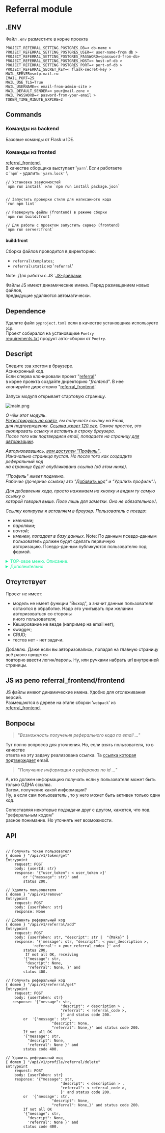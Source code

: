 <style>
summary {
	color:#0af098;
}
</style>

# Referral module



## .ENV
Файл `.env` разместите в корне проекта 
```text
PROJECT_REFERRAL_SETTING_POSTGRES_DB=< db-name >
PROJECT_REFERRAL_SETTING_POSTGRES_USER=< user-name-from db >
PROJECT_REFERRAL_SETTING_POSTGRES_PASSWORD=<password-from-db>
PROJECT_REFERRAL_SETTING_POSTGRES_HOST=< host-of-db >
PROJECT_REFERRAL_SETTING_POSTGRES_PORT=< port-of-db >
PROJECT_REFERRAL_SECRET_KEY=< flask-secret-key >
MAIL_SERVER=smtp.mail.ru
EMAIL_PORT=25
MAIL_USE_TLS=True
MAIL_USERNAME=< email-from-admin-site >
MAIL_DEFAULT_SENDER=< your@mail.zone > 
MAIL_PASSWORD=< pasword-from-your-email >
TOKEN_TIME_MINUTE_EXPIRE=2

```
## Commands
###  Команды из backend
Базовые команды от Flask и IDE.


###  Команды из fronted
[referral_frontend](https://github.com/Tryd0g0lik/referral_frontend).\
В качестве сборщика выступает '`yarn`'. Если работаете \
с '`npm`' - удалить `'yarn.lock'` \
```text
// Установка зависимостей
`npm run install` или `npm run install package.json`


// Запустить проверки стиля для написанного кода
`run npm lint`

// Развернуть файлы (frontend) в режиме сборки
`npm run build:front`

// Для работы с проектом запустить сервер (frontend)
`npm run server:front`

```

#### build:front
Сборка файлов проводится в директорию:
- `referral\templates`;
- `referral\static` из '`referral`'

Note: Для работы с JS `[JS-файлами](src/sripts)

Файлы JS имеют динамические имена. Перед размещением новых файлов, \
предыдущие удаляются автоматически.

## Dependence
Удалите файл `pyproject.toml` если в качестве установщика используете `pip`. \
Проект собирался на установщике `Poetry`\
[requirements.txt](requirements.txt) продукт авто-сборки от `Poetry`.

## Descript
Следите зза хостом в браузере. \
Асинхронный код. \
Если сперва клонировали проект "[referral](https://github.com/Tryd0g0lik/referral)" \
в корне проекта создайте директорию "*frontend*". В нее \
клонируйте директорию "[referral_frontend](https://github.com/Tryd0g0lik/referral_frontend)'.

Зaпуск модуля открывает стартовую страницу.

![main.png](img/main.png)

*О чём этот модуль*.\
*[Регистрируясь на сайте](#регистрация), вы получаете ссылку на Email*,\
*для подтверждения. [Ссылка живет 120 сек](#токен-поступивший-на-почту)*.
*Самое простое, это скопировать ссылку и вставить в строку браузера*.\
*После того как подтвердили email, попадаете на страницу [для авторизации](#авторизация)*.

*Авторизовавшись, [вам доступен "Профиль"](#профиль)*.\
*Изначально страница пустая. Но после того как создадите реферальный код* \
*на странице будет опубликована ссылка (об этом ниже)*.

*"Профиль" имеет подменю*. \
*Рабочие (дочерние ссылки) это "[Добавить код](#добавить-код)" и "Удалить профиль"*.\

*Для добавления кода, просто нажимаем на кнопку и видим ту самую ссылку о*\
*которой говорил выше. Поле лишь для заметки. Оно не обязательное*.\

*Ссылку копируем и вставляем в браузер. Пользователь с псевдо*:
- *именами*;
- *паролями*;
- *почтой*;
- *именем, попадает в базу данных*.
Note: По данным псевдо-данным пользователь должен будет сделать первичную \
авторизацию. Псевдо-данным публикуются пользователю под формой.

<details closed>
<summary >TOP-овое меню. Описание.</summary>

### Меню
Меню:

|Название| Описание                                         |
|:---|:-------------------------------------------------|
|"Главная" |страница открывается при запуске модуля.|
|"Регистрация" и "Вход" |ссылку в меню видим в не авторизованном режиме.|
|"Профиль" и подменю от "Профиль" | видим в авторизованном режиме.| 

### Регистрация
**views.py**:
- `referral/views_more/views_account.py`;
- 120 секунд для подтверждения email.
- Если не успели или не нашли на почте ссылку из ресурса, возможно использовать
кнопку "Повторить токен". Указать Email для отправки ссылки.

### Авторизация
**Первичная авторизация**:
 - Отправляем 'GET' на сервер и получаем '`csfr_token`' после \
запрашиваем '`user_token`'.
 - сохраняем его '`Cookie`'. Далее ориентируемся на \
логин '`user_token`' вместо. 
'email'. 
 

Клик по ссылке "Регистрация" видим форму для регистрации \
![register.png](img/register.png)



### Вход
**views.py**:
- `referral/views_more/views_account.py`.

Клик по ссылке "Вход" видим форму для авторизации \
![loginin.png](img/loginin.png)

#### Повторить токен
**views.py**:
- `referral/views_more/views_account.py`. \
Под формой '`Вход`' кнопка '`Посвторить токен`'. \
Кликаем и нас перебрасывает на страницу '`/repeat_token`' с \
формой для повторной отправки токена на '`Email`'. \
![token_repeat.png](img/token_repeat.png)

### Токен поступивший на почту
Сейчас лучше скопировать ссылку и самим вставить в адресную сроку браузера.\
Пользователя перекидывает на страницу с формой для авторизации.
#### Успешное подтверждение email-адреса
- 120 секунд после регистрации - время жизни токена который поступает на email.
- Не успели за 120 секунд - [повторите токен](#повторить-токен).

### Профиль
- cсылку видно в меню после авторизации;
- наводим курсор на профиль и появляется подменю.\
![dashboard.png](img/dashboard.png)

#### Добавить код
При клике видим форму для создания реферального кода.\
![referral_code.png](img/referral_code.png)

#### Удалить referral code
Каждый публикуемый реферальный код, на странице профиля, имеет текст "Удалить". \ 
Клик по тексту  - удаляем реферальный код из db.

### Пароль для авторизации
В DB сохраняется в хешированом виде. \
Хешировать Email или нет надо уточнять.

### DB
**models.py**:
- `referral/models_more/model_init.py`;
- `referral/models_more/model_users.py`;
- `referral/models_more/model_referral.py`.

#### DB '`Users``' имеет следующее

|Название| Описание                                                                                                                                                                                                                                                                                         |
|:---|:-------------------------------------------------------------------------------------------------------------------------------------------------------------------------------------------------------------------------------------------------------------------------------------------------|
|'`firstname`' | имя пользователя                                                                                                                                                                                                                                                                                 |
|'`email`' | email пользователя. Он должен быть уникальный. Часть логики backend ориентируется на него                                                                                                                                                                                                        |
|'`password`'| пароль                                                                                                                                                                                                                                                                                           |
|'`send`' | по умолчанию '`False`'. '`True`' - сообщение для аутентификации отправлено на почту                                                                                                                                                                                                              |
|'`is_activated`' | По умолчанию '`False`'. '`True`' - клик по ссылке прошёл в течении 120 секунд. Как итог пользователь перебрасывается на страницу [для авторизации](#вход). Успешное событие , из db удаляет время ('`token_created_at`') создания токена. Сам токен остается. Часть логики на него ориентируется |
|'`is_active`' | По умолчанию '`False`'. '`True`' - Пользователь авторизовался.                                                                                                                                                                                                                                   |
|'`date`' | время регистрации пользователя                                                                                                                                                                                                                                                                   |
|'`activation_token`' | токен                                                                                                                                                                                                                                                                                            |
|'`token_created_at`' | время создания токена. Первые 120 секунд токен сохраняет рабочее состояние                                                                                                                                                                                                                       |

#### DB '`Referrals``' имеет следующее
|Название| Описание                                                                                                          |
|:---|:------------------------------------------------------------------------------------------------------------------|
|'`user_id`'| index пользователя из db '`Users`'                                                                                |
|'`referral_code`'| реферальный код                                                                                                   |
|'`is_send`' | по умолчанию '`False`'. '`True`' - сообщения отправлено на почту ( сейчас по назначению не используется в работе) |
|'`is_activated`' | по умолчанию '`False`'. '`True`' - код активный                                                                   | 
|'`date`'| время создания токена                                                                                             |

![db.png](img/db.png)

#### Models files 
Файлы с описанием моделей db разделены на 2 части:

|Основная|Дополнительная|
|:----|:----|
|'`referral/models.py`'|'`referrals/models_more/models_*.py`'|
|||


|Основная| Дополнительная                           |
|:----|:-----------------------------------------|
|'`referrals/models_more/model_init.py`'| Родительская модель. от нее наследуемся. |
|'`referrals/models_more/model_referral.py`'| Сохраняем реферальный код.               |
|'`referrals/models_more/model_users.py`'| Сохраняем пользователей.                 |
|||

```python
# referrals/models_more/model_referral.py

class Referrals(Base):
    """
    This is a model Referral of table in db.
    This a table for saving of referral code.
    """

    __tablename__ = "referrals"

    id = sq.Column(sq.Integer, primary_key=True)
    user_id = sq.Column(
        sq.Integer, sq.ForeignKey("users.id"), unique=True, nullable=False
    )
    description = sq.Column("description", sq.String(150))

    referral_code = sq.Column(
        "referral_code", sq.String(150), nullable=True, unique=True
    )
    is_send = sq.Column("is_send", sq.Boolean(), default=False)
    is_activated = sq.Column("is_activated", sq.Boolean(), default=False)
    date = sq.Column(sq.DateTime, default=datetime.utcnow)

    email = relationship("Users", backref="referral")

    def __init__(self, user: object, **kw: Any):
        super().__init__(**kw)
        self.user_id = user.id
        self.referral_code = e.generate_dumps_token_len(user.email, 12)

    def __str__(self):
        return f"User email: {self.email} Description: "
```

</details>

<details closed>
<summary>Дополнительно</summary>

###  Forms 

Напрямую работают с html-шаблонами и файлами '`views*.py`'.\


| Основная              | Дополнительная                                                               |
|:----------------------|:-----------------------------------------------------------------------------|
| '`referral/forms/form_login.py`' | Для авторизации.                                                             |
| '`referral/forms/form_referral.py`' | Для создания реферального кода. Указываем описание. Поле не обязательное.    |
| '`referral/forms/form_registration.py`' | Для регистрации.                                                             |
| '`referral/forms/form_token_second.py`' | Для повторной отправки токена на почту при авторизации. Токен живет 120 сек. |
|||

```python
# referral/forms/form_referral.py
class GetFormReferralCode(FlaskForm):
    """
    This is a form under dashbord of profile's page.
    It's "Создать referral code".
    :param 'email': str. User's email is addressee.
    :param 'description' This a description into the range of 0 to 150 symbol.
    It's a marker for a referral-code.
    """

    description = StringField(
        "Описание",
        validators=[
            validators.length(
                max=150,
                message="Max. (количество для описания ссылки) 150 символов.",
            ),
        ],
    )
    submit = SubmitField("Make", render_kw={"class": "btn btn-secondary"})

    def validator_register_email(self, email: [dict, object]):
        """
        This is a email's validator.
        :param email: [dict, object]. 'main = {"data": "your@mail.ru"}'
        Min. Length is 7 symbols.
        :return: str if is all Ok and False if what wrong.
        """
        strBool = validate_emails(email)
        return strBool

# referral/forms/validators.py
def validate_emails(email) -> [str, bool]:
    """
    This is a email's validator.
    :param email: str. Min. Length is 7 symbols.
    :return: str if is all Ok and False if what wrong.
    """
    if len(email.data) < 7:
        raise ValidationError("We're sorry! Your email has less than the 7 symbols.")
    try:
        emailinfo = validate_email(email.data, check_deliverability=False)
        email = emailinfo.normalized
        return email
    except EmailNotValidError as err:
        print(f"This is an email not a valid: {str(err)}")
        return False
```
#### views files 
Файлы с описанием моделей db разделены на 2 части:

| Основная              | Дополнительная                      |
|:----------------------|:------------------------------------|
| '`referral/views.py`' | '`referrals/views_more/views_*.py`' |
|||



| Основная              | Дополнительная                                      |
|:----------------------|:----------------------------------------------------|
| '`referrals/views_more/views_account.py`' | Страницы авторизации, регистрации, отправка токена. |
| '`referrals/views_more/views_profile.py`' | Страница профиля.                                   |
| '`referrals/views_more/views_referral.py`' | Страница с формой добавления реыерального кода.     |
| '`referrals/views_more/views_service.py`' | Получаем '`CSRF`' + '`API`'.                        |
|||


### Валидация
Поля формы имеют базовую валидацию и дополнительную на \
стороне '`views-файлов`'. \
Например: \
```text
# Check a field empty
if not password:
    return render_template(
        "users/register.html",
        form=form,
        message="Password cannot be empty.",
    
    )

if password != password2:
    return render_template(
        "users/register.html",
        form=form,
        message="Passwords do not match.",
    )
```

</details>


## Отсутствует
Проект не имеет:
- модель не имеет функции "Выход", а значит данные пользователя \
остаются в обработке. Надо это учитывать при желании авторизоваться со стороны \
иного пользователя;
- Кеширование не везде (например на email нет);
-  swagger;
- CRUD;
- тестов нет - нет задачи.

Добавлю.
Даже если вы авторизовались, попадая на главную страницу всё равно придется \
повторно ввести логин/пароль. Ну, или ручками набрать url  внутренней страницы.



## JS из репо referral_frontend/frontend 
JS файлы имеют динамические имена. Удобно для отслеживания версий. \
Размещаются в дереве на этапе сборки '`webpack`' из \
[referral_frontend](https://github.com/Tryd0g0lik/referral_frontend).

## Вопросы

> "*Возможность получения реферального кода по email ...*"

Тут полно вопросов для уточнения. Но, если взять пользователя, то в качестве \
ответа на эту задачу реализована ссылка. Та [ссылка которая подтверждает](#токен-поступивший-на-почту) email.

> "*Получение информации о рефералах по id ...*"

А, кто должен информацию получать если у пользователя может быть только ОДНА ссылка.\
Затем, получение какой информации? \
Ну, а если сам пользователь , то у него может быть активен только один код. 


Сопоставляя некоторые подзадачи друг с другом, кажется, что под "реферальным кодом"\
разное понимание. Но уточнять нет возможности.

## API
```text

// Получить токен пользователя
{ domen } "/api/v1/token/get"
Entrypoint
    request: POST
    body: {userId: str}
    response: '{"user_token": < user_token >}'
        or '{"message": str}' and
        status 200.

// Удалить пользователя
{ domen } "/api/v1/remove"
Entrypoint
    request: POST
    body: {userToken: str}
    response: None
    
// Добавить реферальный код
{ domen } "/api/v1/referral/add"
Entrypoint
    request: POST
    body: {userToken: str, "descript": str |  "{Make}" }
    response: '{'message': str, "descript": < your_description >,
            'referral': < your_referral_code> }' and
        status 200.
         If not all OK, receiving
        '{"message": str,
         "descript": None,
          "referral": None, }' and
        status 400.

// Получить реферальный код
{ domen } "/api/v1/referral/get"
Entrypoint
    request: POST
    body: {userToken: str}
   response: '{"message": str,
                         "descript": < description > ,
                         "referral": < referral_code >,
                         }' and status code 200.
        or  '{'message': str",
                     "descript": None,
                     "referral": None,}' and status code 200.
        If not all OK
        '{"message": str,
          "descript": None,
          'referral': None }' and
        status code 400.

// Удалить реферальный код
{ domen } "/api/v1/profile/referral/delete"
Entrypoint
    request: POST
    body: {userToken: str}
    response: '{"message": str,
                         "descript": < description > ,
                         "referral": < referral_code >,
                         }' and status code 200.
        or  '{'message': str,
                     "descript": None,
                     "referral": None,}' and status code 200.
        If not all OK
        '{"message": str,
          "descript": None,
          'referral': None }' and
        status code 400.
    
```


